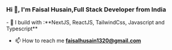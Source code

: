 <h3 align="left">Hi 👋, I'm Faisal Husain,Full Stack Developer from India</h3>
- 🧰 I build with :**NextJS, ReactJS, TailwindCss, Javascript and Typescript**

- 📫 How to reach me **faisalhusain1320@gmail.com**




